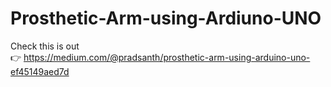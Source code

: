 # Prosthetic-Arm-using-Ardiuno-UNO

Check this is out  
👉
  https://medium.com/@pradsanth/prosthetic-arm-using-arduino-uno-ef45149aed7d
 

